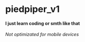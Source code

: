 # piedpiper_v1

<h4>I just learn coding or smth like that</h4>
<em>Not optimizated for mobile devices</em>

